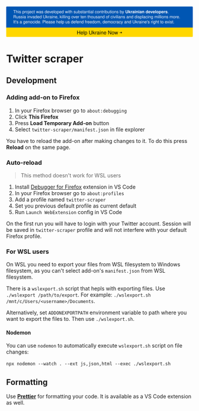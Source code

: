 [![Stand With Ukraine](https://raw.githubusercontent.com/vshymanskyy/StandWithUkraine/main/banner-direct.svg)](https://vshymanskyy.github.io/StandWithUkraine)

# Twitter scraper

## Development

### Adding add-on to Firefox

1. In your Firefox browser go to `about:debugging`
2. Click **This Firefox**
3. Press **Load Temporary Add-on** button
4. Select `twitter-scraper/manifest.json` in file explorer

You have to reload the add-on after making changes to it.
To do this press **Reload** on the same page.

### Auto-reload

> This method doesn't work for WSL users

1. Install [Debugger for Firefox](https://marketplace.visualstudio.com/items?itemName=firefox-devtools.vscode-firefox-debug) extension in VS Code
2. In your Firefox browser go to `about:profiles`
3. Add a profile named `twitter-scraper`
4. Set you previous default profile as current default
5. Run `Launch WebExtension` config in VS Code

On the first run you will have to login with your Twitter account.
Session will be saved in `twitter-scraper` profile and will not interfere with your default Firefox profile.

### For WSL users

On WSL you need to export your files from WSL filesystem to Windows filesystem, as you can't select add-on's `manifest.json` from WSL filesystem.

There is a `wslexport.sh` script that hepls with exporting files.
Use `./wslexport /path/to/export`. For example: `./wslexport.sh /mnt/c/Users/<username>/Documents`.

Alternatively, set `ADDONEXPORTPATH` environment variable to path where you want to export the files to. Then use `./wslexport.sh`.

#### Nodemon

You can use `nodemon` to automatically execute `wslexport.sh` script on file changes:

`npx nodemon --watch . --ext js,json,html --exec ./wslexport.sh`

## Formatting

Use [**Prettier**](https://prettier.io/) for formatting your code.
It is available as a VS Code extension as well.
